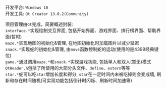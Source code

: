 开发平台: `Windows 10`
<br>开发工具: `Qt Creator 13.0.2(Community)`

项目管理由`Qt`完成，简要概述封装:
<br>`interface.*`实现绘制交互界面, 包括开始界面、游戏界面、排行榜界面、帮助界面(暂时)
<br>`maze.*`实现地图的初始化&管理, 在地图初始化时加载图片以减少延迟
<br>`snack.*`实现蛇的初始化&管理, 由`move`函数控制蛇的运动(使用的是4399经典键位)
<br>`game.*`通过调用`maze.*`和`snack.*`实现游戏功能, 包括单人和双人(暂无)模式
<br>`QtHeader.h`包括了所使用的大部分头文件、`define`、`extern`等等
<br>`star.*`蛇可以吃`star`增加长度和得分, `star`在一定时间内未被吃掉则会变成墙, 刷新和存在时间随机(可实现功能包括倒计时闪烁、刷新时间加速等)